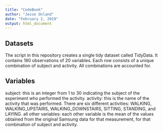 ```yaml
---
title: "CodeBook"
author: "Jesse Onland"
date: "February 2, 2019"
output: html_document
---
```


## Datasets

The script in this repository creates a single tidy dataset called TidyData. It contains 180 observations of 20 variables. Each row consists of a unique combination of subject and activity. All combinations are accounted for.

## Variables

subject: this is an integer from 1 to 30 indicating the subject of the experiment who performed the activity.
activity: this is the name of the activity that was performed. There are six different activities: WALKING, WALKING_UPSTAIRS, WALKING_DOWNSTAIRS, SITTING, STANDING, and LAYING.
all other variables: each other variable is the mean of the values obtained from the original Samsung data for that measurement, for that combination of subject and activity.
